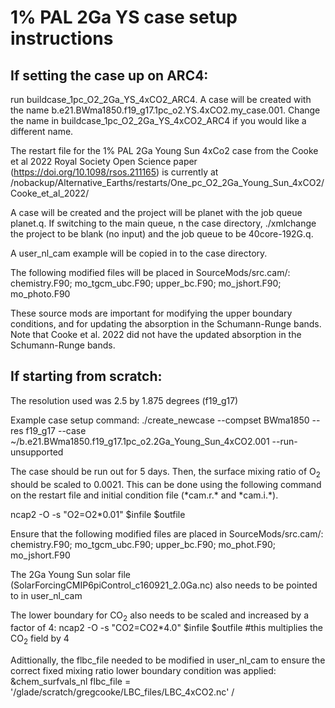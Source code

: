 # 1% PAL 2Ga YS case setup instructions

## If setting the case up on ARC4:

run buildcase_1pc_O2_2Ga_YS_4xCO2_ARC4. A case will be created with the name b.e21.BWma1850.f19_g17.1pc_o2.YS.4xCO2.my_case.001. Change the name in buildcase_1pc_O2_2Ga_YS_4xCO2_ARC4 if you would like a different name.

The restart file for the 1% PAL 2Ga Young Sun 4xCo2 case from the Cooke et al 2022 Royal Society Open Science paper (https://doi.org/10.1098/rsos.211165) is currently at /nobackup/Alternative_Earths/restarts/One_pc_O2_2Ga_Young_Sun_4xCO2/Cooke_et_al_2022/

A case will be created and the project will be planet with the job queue planet.q. If switching to the main queue, n the case directory, ./xmlchange the project to be blank (no input) and the job queue to be 40core-192G.q.

A user_nl_cam example will be copied in to the case directory.

The following modified files will be placed in SourceMods/src.cam/:
chemistry.F90; mo_tgcm_ubc.F90; upper_bc.F90; mo_jshort.F90; mo_photo.F90

These source mods are important for modifying the upper boundary conditions, and for updating the absorption in the Schumann-Runge bands. Note that Cooke et al. 2022 did not have the updated absorption in the Schumann-Runge bands.

## If starting from scratch:

The resolution used was 2.5 by 1.875 degrees (f19_g17)

Example case setup command:
./create_newcase --compset BWma1850 --res f19_g17 --case ~/b.e21.BWma1850.f19_g17.1pc_o2.2Ga_Young_Sun_4xCO2.001 --run-unsupported

The case should be run out for 5 days. Then, the surface mixing ratio of O<sub>2</sub> should be scaled to 0.0021. This can be done using the following command on the restart file and initial condition file (\*cam.r.\* and \*cam.i.\*).

ncap2 -O -s "O2=O2\*0.01" $infile $outfile

Ensure that the following modified files are placed in SourceMods/src.cam/:
chemistry.F90; mo_tgcm_ubc.F90; upper_bc.F90; mo_phot.F90; mo_jshort.F90

The 2Ga Young Sun solar file (SolarForcingCMIP6piControl_c160921_2.0Ga.nc) also needs to be pointed to in user_nl_cam

The lower boundary for CO<sub>2</sub> also needs to be scaled and increased by a factor of 4:
ncap2 -O -s "CO2=CO2\*4.0" $infile $outfile #this multiplies the CO<sub>2</sub> field by 4

Adittionally, the flbc_file needed to be modified in user_nl_cam to ensure the correct fixed mixing ratio lower boundary condition was applied:
&chem_surfvals_nl
 flbc_file              = '/glade/scratch/gregcooke/LBC_files/LBC_4xCO2.nc'
/

